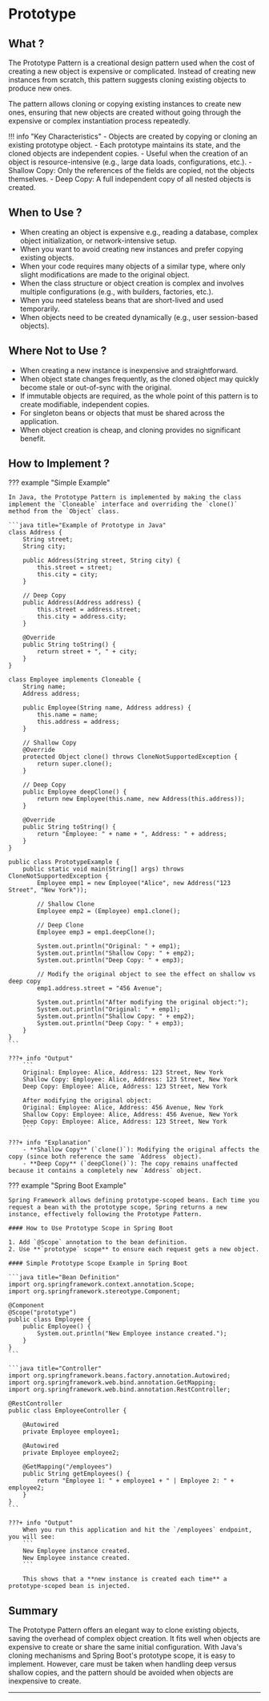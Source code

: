 # **Prototype**

## **What ?**

The Prototype Pattern is a creational design pattern used when the cost of creating a new object is expensive or complicated. Instead of creating new instances from scratch, this pattern suggests cloning existing objects to produce new ones.

The pattern allows cloning or copying existing instances to create new ones, ensuring that new objects are created without going through the expensive or complex instantiation process repeatedly.

!!! info "Key Characteristics"
    - Objects are created by copying or cloning an existing prototype object.
    - Each prototype maintains its state, and the cloned objects are independent copies.
    - Useful when the creation of an object is resource-intensive (e.g., large data loads, configurations, etc.).
    - Shallow Copy: Only the references of the fields are copied, not the objects themselves.
    - Deep Copy: A full independent copy of all nested objects is created.


## **When to Use ?**

- When creating an object is expensive e.g., reading a database, complex object initialization, or network-intensive setup.
- When you want to avoid creating new instances and prefer copying existing objects.
- When your code requires many objects of a similar type, where only slight modifications are made to the original object.
- When the class structure or object creation is complex and involves multiple configurations (e.g., with builders, factories, etc.).
- When you need stateless beans that are short-lived and used temporarily.
- When objects need to be created dynamically (e.g., user session-based objects).


## **Where Not to Use ?**

- When creating a new instance is inexpensive and straightforward.
- When object state changes frequently, as the cloned object may quickly become stale or out-of-sync with the original.
- If immutable objects are required, as the whole point of this pattern is to create modifiable, independent copies.
- For singleton beans or objects that must be shared across the application.
- When object creation is cheap, and cloning provides no significant benefit.


## **How to Implement ?**

??? example "Simple Example"

    In Java, the Prototype Pattern is implemented by making the class implement the `Cloneable` interface and overriding the `clone()` method from the `Object` class.

    ```java title="Example of Prototype in Java"
    class Address {
        String street;
        String city;

        public Address(String street, String city) {
            this.street = street;
            this.city = city;
        }

        // Deep Copy
        public Address(Address address) {
            this.street = address.street;
            this.city = address.city;
        }

        @Override
        public String toString() {
            return street + ", " + city;
        }
    }

    class Employee implements Cloneable {
        String name;
        Address address;

        public Employee(String name, Address address) {
            this.name = name;
            this.address = address;
        }

        // Shallow Copy
        @Override
        protected Object clone() throws CloneNotSupportedException {
            return super.clone();
        }

        // Deep Copy
        public Employee deepClone() {
            return new Employee(this.name, new Address(this.address));
        }

        @Override
        public String toString() {
            return "Employee: " + name + ", Address: " + address;
        }
    }

    public class PrototypeExample {
        public static void main(String[] args) throws CloneNotSupportedException {
            Employee emp1 = new Employee("Alice", new Address("123 Street", "New York"));
            
            // Shallow Clone
            Employee emp2 = (Employee) emp1.clone();
            
            // Deep Clone
            Employee emp3 = emp1.deepClone();

            System.out.println("Original: " + emp1);
            System.out.println("Shallow Copy: " + emp2);
            System.out.println("Deep Copy: " + emp3);

            // Modify the original object to see the effect on shallow vs deep copy
            emp1.address.street = "456 Avenue";
            
            System.out.println("After modifying the original object:");
            System.out.println("Original: " + emp1);
            System.out.println("Shallow Copy: " + emp2);
            System.out.println("Deep Copy: " + emp3);
        }
    }
    ```

    ???+ info "Output"
        ```
        Original: Employee: Alice, Address: 123 Street, New York
        Shallow Copy: Employee: Alice, Address: 123 Street, New York
        Deep Copy: Employee: Alice, Address: 123 Street, New York

        After modifying the original object:
        Original: Employee: Alice, Address: 456 Avenue, New York
        Shallow Copy: Employee: Alice, Address: 456 Avenue, New York
        Deep Copy: Employee: Alice, Address: 123 Street, New York
        ```

    ???+ info "Explanation"
        - **Shallow Copy** (`clone()`): Modifying the original affects the copy (since both reference the same `Address` object).
        - **Deep Copy** (`deepClone()`): The copy remains unaffected because it contains a completely new `Address` object.


??? example "Spring Boot Example"

    Spring Framework allows defining prototype-scoped beans. Each time you request a bean with the prototype scope, Spring returns a new instance, effectively following the Prototype Pattern.

    #### How to Use Prototype Scope in Spring Boot

    1. Add `@Scope` annotation to the bean definition.
    2. Use **`prototype` scope** to ensure each request gets a new object.

    #### Simple Prototype Scope Example in Spring Boot

    ```java title="Bean Definition"
    import org.springframework.context.annotation.Scope;
    import org.springframework.stereotype.Component;

    @Component
    @Scope("prototype")
    public class Employee {
        public Employee() {
            System.out.println("New Employee instance created.");
        }
    }
    ```

    ```java title="Controller"
    import org.springframework.beans.factory.annotation.Autowired;
    import org.springframework.web.bind.annotation.GetMapping;
    import org.springframework.web.bind.annotation.RestController;

    @RestController
    public class EmployeeController {

        @Autowired
        private Employee employee1;

        @Autowired
        private Employee employee2;

        @GetMapping("/employees")
        public String getEmployees() {
            return "Employee 1: " + employee1 + " | Employee 2: " + employee2;
        }
    }
    ```

    ???+ info "Output"
        When you run this application and hit the `/employees` endpoint, you will see:
        ```
        New Employee instance created.
        New Employee instance created.
        ```

        This shows that a **new instance is created each time** a prototype-scoped bean is injected.


## Summary

The Prototype Pattern offers an elegant way to clone existing objects, saving the overhead of complex object creation. It fits well when objects are expensive to create or share the same initial configuration. With Java's cloning mechanisms and Spring Boot's prototype scope, it is easy to implement. However, care must be taken when handling deep versus shallow copies, and the pattern should be avoided when objects are inexpensive to create.

---
